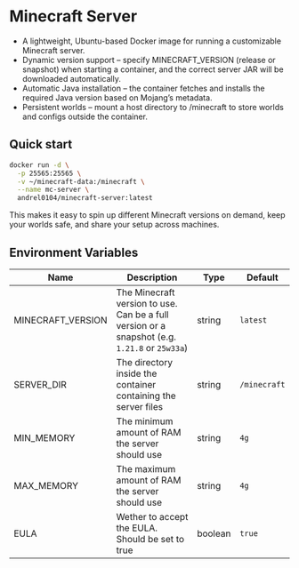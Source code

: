 # Minecraft Server

- A lightweight, Ubuntu-based Docker image for running a customizable Minecraft server.
- Dynamic version support – specify MINECRAFT_VERSION (release or snapshot) when starting a container, and the correct server JAR will be downloaded automatically.
- Automatic Java installation – the container fetches and installs the required Java version based on Mojang’s metadata.
- Persistent worlds – mount a host directory to /minecraft to store worlds and configs outside the container.

## Quick start

```bash
docker run -d \
  -p 25565:25565 \
  -v ~/minecraft-data:/minecraft \
  --name mc-server \
  andrel0104/minecraft-server:latest
```

This makes it easy to spin up different Minecraft versions on demand, keep your worlds safe, and share your setup across machines.

## Environment Variables

| Name              | Description                                                                                   | Type    | Default      |
| ----------------- | --------------------------------------------------------------------------------------------- | ------- | ------------ |
| MINECRAFT_VERSION | The Minecraft version to use. Can be a full version or a snapshot (e.g. `1.21.8` or `25w33a`) | string  | `latest`     |
| SERVER_DIR        | The directory inside the container containing the server files                                | string  | `/minecraft` |
| MIN_MEMORY        | The minimum amount of RAM the server should use                                               | string  | `4g`         |
| MAX_MEMORY        | The maximum amount of RAM the server should use                                               | string  | `4g`         |
| EULA              | Wether to accept the EULA. Should be set to true                                              | boolean | `true`       |
